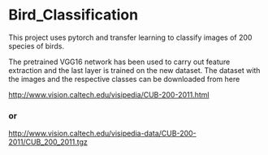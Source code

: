 # Bird_Classification
This project uses pytorch and transfer learning to classify images of 200 species of birds.

The pretrained VGG16 network has been used to carry out feature extraction and the last layer is trained on the new dataset.
The dataset with the images and the respective classes can be downloaded from here

http://www.vision.caltech.edu/visipedia/CUB-200-2011.html
###                   or 
http://www.vision.caltech.edu/visipedia-data/CUB-200-2011/CUB_200_2011.tgz
